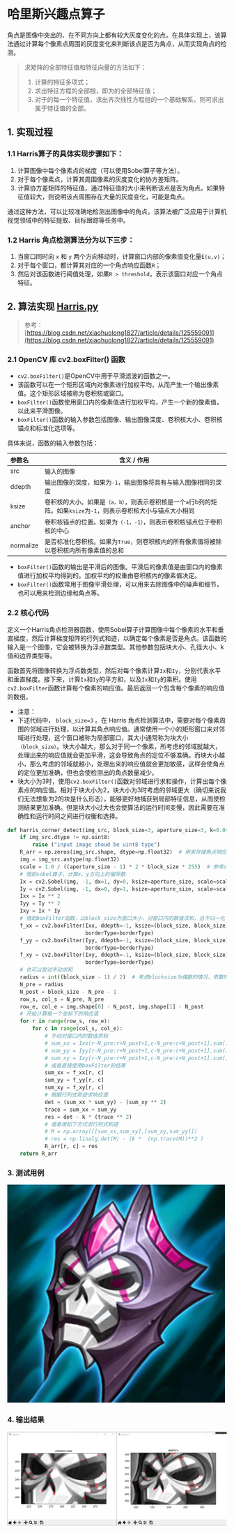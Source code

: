 # 哈里斯兴趣点算子

角点是图像中突出的、在不同方向上都有较大灰度变化的点。在具体实现上，该算法通过计算每个像素点周围的灰度变化来判断该点是否为角点，从而实现角点的检测。

> 求矩阵的全部特征值和特征向量的方法如下：
>
> 1. 计算的特征多项式；
> 2. 求出特征方程的全部根，即为的全部特征值；
> 3. 对于的每一个特征值，求出齐次线性方程组的一个基础解系，则可求出属于特征值的全部。

## 1. 实现过程

### 1.1 Harris算子的具体实现步骤如下：

1. 计算图像中每个像素点的梯度（可以使用Sobel算子等方法）。
2. 对于每个像素点，计算其周围像素的灰度变化的协方差矩阵。
3. 计算协方差矩阵的特征值，通过特征值的大小来判断该点是否为角点。如果特征值较大，则说明该点周围存在大量的灰度变化，可能是角点。

通过这种方法，可以比较准确地检测出图像中的角点，该算法被广泛应用于计算机视觉领域中的特征提取、目标跟踪等任务中。

### 1.2 Harris 角点检测算法分为以下三步：

1. 当窗口同时向 `x` 和 `y` 两个方向移动时，计算窗口内部的像素值变化量`E(u,v)`；
2. 对于每个窗口，都计算其对应的一个角点响应函数`R`；
3. 然后对该函数进行阈值处理，如果`R > threshold`，表示该窗口对应一个角点特征。

## 2. 算法实现 [Harris.py](Harris.py)

> 参考：[https://blog.csdn.net/xiaohuolong1827/article/details/125559091](https://blog.csdn.net/xiaohuolong1827/article/details/125559091)

### 2.1 OpenCV 库 cv2.boxFilter() 函数

- `cv2.boxFilter()`是OpenCV中用于平滑滤波的函数之一。
- 该函数可以在一个矩形区域内对像素进行加权平均，从而产生一个输出像素值。这个矩形区域被称为卷积核或窗口。
- `boxFilter()`函数使用窗口内的像素值进行加权平均，产生一个新的像素值，以此来平滑图像。
- `boxFilter()`函数的输入参数包括图像、输出图像深度、卷积核大小、卷积核锚点和标准化选项等。

具体来说，函数的输入参数包括：

| 参数名    | 含义 / 作用                                                  |
| :-------- | ------------------------------------------------------------ |
| src       | 输入的图像                                                   |
| ddepth    | 输出图像的深度，如果为`-1`，输出图像将具有与输入图像相同的深度 |
| ksize     | 卷积核的大小。如果是`（a，b）`，则表示卷积核是一个`a`行b列的矩阵。如果`ksize`为`-1`，则表示卷积核大小与锚点大小相同 |
| anchor    | 卷积核锚点的位置。如果为`（-1，-1）`，则表示卷积核锚点位于卷积核的中心 |
| normalize | 是否标准化卷积核。如果为`True`，则卷积核内的所有像素值将被除以卷积核内所有像素值的总和 |

- `boxFilter()`函数的输出是平滑后的图像。平滑后的像素值是由窗口内的像素值进行加权平均得到的。加权平均的权重由卷积核内的像素值决定。
- `boxFilter()`函数常用于图像平滑处理，可以用来去除图像中的噪声和细节，也可以用来检测边缘和角点等。

### 2.2 核心代码

定义一个Harris角点检测器函数，使用Sobel算子计算图像中每个像素的水平和垂直梯度，然后计算梯度矩阵的行列式和迹，以确定每个像素是否是角点。该函数的输入是一个图像，它会被转换为浮点数类型。其他参数包括块大小、孔径大小、k值和边界类型等。

函数首先将图像转换为浮点数类型，然后对每个像素计算`Ix`和`Iy`，分别代表水平和垂直梯度。接下来，计算`Ix`和`Iy`的平方和，以及`Ix`和`Iy`的乘积。使用`cv2.boxFilter`函数计算每个像素的响应值。最后返回一个包含每个像素的响应值的数组。

- 注意：
- 下述代码中， `block_size=3` 。在 Harris 角点检测算法中，需要对每个像素周围的邻域进行处理，以计算其角点响应值。通常使用一个小的矩形窗口来对邻域进行处理，这个窗口被称为局部窗口，其大小通常称为块大小`（block_size）`。块大小越大，那么对于同一个像素，所考虑的邻域就越大，处理出来的响应值就会更加平滑，这会导致角点的定位不够准确。而块大小越小，那么考虑的邻域就越小，处理出来的响应值就会更加敏感，这样会使角点的定位更加准确，但也会使检测出的角点数量减少。
- 块大小为3时，使用`cv2.boxFilter()`函数对邻域进行求和操作，计算出每个像素点的响应值。相对于块大小为2，块大小为3时考虑的邻域更大（确切来说我们无法想象为2的块是什么形态），能够更好地捕获到局部特征信息，从而使检测结果更加准确。但是块大小过大也会使算法的运行时间变慢，因此需要在准确性和运行时间之间进行权衡和选择。

```python
def harris_corner_detect(img_src, block_size=3, aperture_size=3, k=0.04, borderType=cv2.BORDER_DEFAULT):
    if img_src.dtype != np.uint8:
        raise ("input image shoud be uint8 type")
    R_arr = np.zeros(img_src.shape, dtype=np.float32)  # 用来存储角点响应值
    img = img_src.astype(np.float32)
    scale = 1.0 / ((aperture_size - 1) * 2 * block_size * 255)  # 参考opencv实现源码，在sobel算子时乘以这个系数
    # 借助sobel算子，计算x、y方向上的偏导数
    Ix = cv2.Sobel(img, -1, dx=1, dy=0, ksize=aperture_size, scale=scale, borderType=borderType)
    Iy = cv2.Sobel(img, -1, dx=0, dy=1, ksize=aperture_size, scale=scale, borderType=borderType)
    Ixx = Ix ** 2
    Iyy = Iy ** 2
    Ixy = Ix * Iy
    # 借助boxFilter函数，以block_size为窗口大小，对窗口内的数值求和，且不归一化
    f_xx = cv2.boxFilter(Ixx, ddepth=-1, ksize=(block_size, block_size), anchor=(-1, -1), normalize=False,
                         borderType=borderType)
    f_yy = cv2.boxFilter(Iyy, ddepth=-1, ksize=(block_size, block_size), anchor=(-1, -1), normalize=False,
                         borderType=borderType)
    f_xy = cv2.boxFilter(Ixy, ddepth=-1, ksize=(block_size, block_size), anchor=(-1, -1), normalize=False,
                         borderType=borderType)
    # 也可以尝试手动求和
    radius = int((block_size - 1) / 2)  # 考虑blocksize为偶数的情况，奇数时，前、后的数量一样；为偶数时，后比前多一个
    N_pre = radius
    N_post = block_size - N_pre - 1
    row_s, col_s = N_pre, N_pre
    row_e, col_e = img.shape[0] - N_post, img.shape[1] - N_post
    # 开始计算每一个坐标下的响应值
    for r in range(row_s, row_e):
        for c in range(col_s, col_e):
            # 手动对窗口内的数值求和
            # sum_xx = Ixx[r-N_pre:r+N_post+1,c-N_pre:c+N_post+1].sum()
            # sum_yy = Iyy[r-N_pre:r+N_post+1,c-N_pre:c+N_post+1].sum()
            # sum_xy = Ixy[r-N_pre:r+N_post+1,c-N_pre:c+N_post+1].sum()
            # 或者直接使用boxFilter的结果
            sum_xx = f_xx[r, c]
            sum_yy = f_yy[r, c]
            sum_xy = f_xy[r, c]
            # 根据行列式和迹求响应值
            det = (sum_xx * sum_yy) - (sum_xy ** 2)
            trace = sum_xx + sum_yy
            res = det - k * (trace ** 2)
            # 或者用如下方式求行列式和迹
            # M = np.array([[sum_xx,sum_xy],[sum_xy,sum_yy]])
            # res = np.linalg.det(M) - (k *  (np.trace(M))**2 )
            R_arr[r, c] = res
    return R_arr
```

### 3. 测试用例

![../../img/Pain-Mask.png](../../img/Pain-Mask.png)

### 4. 输出结果

![Test/Test.png](Test/Test.png)
